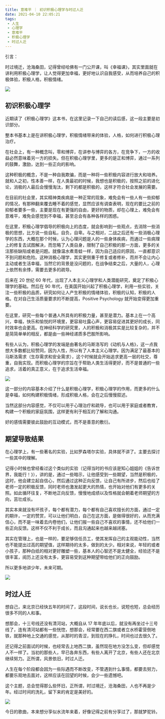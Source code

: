 ```yaml
---
title: 意难平 ｜ 初识积极心理学与时过人迁
date: 2021-04-10 22:05:21
tags: 
 - 人生
 - 心理学
 - 意难平
 - 积极心理学
 - 时过人迁
---
```


引言：

时过境迁，沧海桑田，记得曾经哈佛有一门公开课，叫《幸福课》，其实里面就在讲利用积极心理学，让人觉得更加幸福，更好地认识自我感受，从而培养自己的积极体验，积极人格，积极情绪。

![](https://dubuqingfeng.oss-cn-hongkong.aliyuncs.com/blog/life/202104-yinanping-chushijijixinlixueyushiguorenqian-01.webp)

## 初识积极心理学

近期读了《积极心理学》这本书，在这里记录一下自己的读后感，这一段主要是初识部分。

整本书基本上是在讲积极心理学，积极情绪带来的体验，人格，如何进行积极心理治疗。

在社会上，有一种概念叫，零和博弈，在讲参与博弈的各方，在竞争下，一方的收益必然意味着另一方的损失。但在积极心理学里，更多的是正和博弈，通过一系列的鼓舞，激励，达到一些正向的影响。

这种积极的概念，不是一种自我欺骗，而是一种将一些积极内容进行放大和培养。就和人之初，性本善一样，在人类最初的时候，我想也是积极的，按照之前的进化论，消极的人最后会慢慢淘汰，剩下的都是积极的，这样才符合社会发展的需要。

在目前的社会里，其实精神类疾病是一种正常的现象，难免会有一些人有一些抑郁的情况，有那种翻来覆去睡不着的感觉，显然应该有调查表明，现在的要比之前的抑郁者要多一些，主要是现在有更强的自由，更好的物质，却在心理上，难免会有意难平，难免会感觉到不幸福，甚至总会有各种各样的困惑。

在这里，积极心理学倡导的积极向上的态度，就会影响到一些观点，去消除一些消极的思想，比方说一些自私，自负，自卑。与之相对，二战之后还有一些消极心理学的东西，大概在那个时候，认为心理问题是人的一些身体疾病，而通过一些病理上的修复去试图解决，而忽略了人类自身，限制了自己积极的那一方面，更多的关注那些缺陷或者是问题。就像温水煮青蛙一样，因为自己适应的原因，一直都意识不到问题和危险。这种消极心理学，其实更侧重于修复或者修补，而并不会让内心主动或者生活幸福，当然它的背景是没问题的，在战争结束之后，大量的人，心理上依然有余悸，需要去更多的疏导。

后来在 20 世纪 60 年代，出现了人本主义心理学和人类潜能研究，奠定了积极心理学的基础。然后在 90 年代，在美国开始兴起了积极心理学，利用一些实验，关注一些积极的品质，研究如何让人产生积极的情绪体验，积极的认知，积极的人格。在对自己生活质量要求的不断提高，Positive Psychology 就开始变得更加重要。

在这里，研究一些每个普通人所具有的积极力量，甚至是潜力。基本上在一个高兴，幸福，快乐和愉悦的环境里，更容易吐露心声，更容易促进其更好的成长，同时效率也会更高。在神经科学的研究里，人的积极和消极其实是比较复杂的，并不是简简单单的相反，都是由一些神经递质多巴胺所影响。

有些人认为，积极心理学的发端是由著名的马斯洛写的《动机与人格》，这一点我想大多数都比较赞同，因为人性，所以有了人本主义心理学。因为满足了最基本的马斯洛需求（生存需求和安全需求），这个时候就会开始追求更高一层的社交，尊重，自我实现。而积极心理学的宗旨在于帮助人类生活得更好，而不是普通的一些追求，活着的真正意义，在于追求生活幸福。

![](https://dubuqingfeng.oss-cn-hongkong.aliyuncs.com/blog/life/202104-yinanping-chushijijixinlixueyushiguorenqian-02.png)

这一部分的内容基本介绍了什么是积极心理学，积极心理学的作用，而更多的什么是幸福，如何构建积极情绪，形成积极人格，会在之后慢慢叙述。

当然这部分内容感觉，不仅可以用于心理治疗和疏导，也可以用于家庭或者教育，构建一个积极的家庭氛围，这样更有利于相互的了解和沟通。

好的感情需要彼此鼓励的互动模式，而不是善意的敷衍。

## 期望导致结果

在心理学上，有一些著名的实验，比如罗森塔尔实验，具体就不讲了。主要去探讨一些其中的理解。

记得小时候也曾经看过这个类似的实验（记得当时的书应该是知心姐姐的《告诉世界，我能行！》），讲的是，通过一些暗示，让他感受到一些期望，当然是积极的，这时，他会建立起自信心，然后通过这种正向反馈，让自己有所进步，然后也给了老师一定的积极反馈，同时老师也激发起更大的热情，也开始对他们有更多的关照。如此循环往复，不断地正向反馈，慢慢地成绩以及性格就会朝着老师期望的方向，茁壮成长。

其实本来就没有坏孩子，每个都有潜力，每个都有自己喜欢擅长的方面，通过一定的期许，一定的赞赏，可以让他们明白，自己在这方面，是做得很好的，从而充满信心，而不是一味着去内卷他们，让他们报一些自己不喜欢的事情，还不给他们一些正向反馈。这样不仅不利于成长，而且沟通起来也越来越闭塞。

其实在管理上，也是一样的，要足够信任员工，使其发挥自己的主观能动性，当然也不能提出过高的期望值，这样期待的太多，做到的太少。相对来说，年轻的或者小孩子，那种白纸的相对更好雕塑一些，基本人的心智还不是太健全，经验还不是很丰富，阅历上还没有太多，更容易受到这种期望带给他们的正向鼓励。

所以更多地讲少年，未来可期。

![](https://dubuqingfeng.oss-cn-hongkong.aliyuncs.com/blog/life/202104-yinanping-chushijijixinlixueyushiguorenqian-03.webp)

## 时过人迁

想自己，来北京已经快五年的时间了，这段时间，说长也长，说短也短，总会经历很多不同的人和事。

想那会，十三号线还没有清河站，大概自从 17 年年底以后，就没有再坐过十三号线了，连有清河站都有一些恍惚，想那会，经常要在西二旗或者立水桥霍营倒地铁，就那种地上交通的感觉，从那时的青涩，到现在的挣扎，时间也过去很久了。

还记得之前面试的时候，也经常去上地西二旗，虽然现在地方没怎么变，但却感觉人不一样了。当初的那些人，早已各奔东西，有些人离开了北京，有些人还在北京继续努力。正所谓，风景依旧，时过人迁。

人生在每个阶段都会因为一些际遇而不断改变，不管遇到什么事情，都要去努力，都要乐观地去面对，这样应该在回望的时候，会少一些遗憾吧。

这个主题，总会觉得那么些怀旧，正所谓，时过境迁，沧海桑田，人也不再是少年。经过时间的洗礼，留下来的肯定是美好的。

![](https://dubuqingfeng.oss-cn-hongkong.aliyuncs.com/blog/life/202104-yinanping-chushijijixinlixueyushiguorenqian-04.webp)

今日的歌曲，本来想分享似水流年来着，好像记得之前有分享过了，那就梦驼铃。

